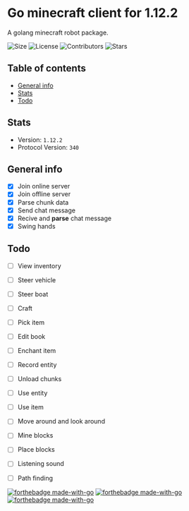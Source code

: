 # Go minecraft client for 1.12.2
A golang minecraft robot package.

![Size](https://img.shields.io/github/languages/code-size/Edouard127/mc-go-1.12.2)
![License](https://img.shields.io/github/license/Edouard127/mc-go-1.12.2)
![Contributors](https://img.shields.io/github/contributors/Edouard127/mc-go-1.12.2)
![Stars](https://img.shields.io/github/stars/Edouard127/mc-go-1.12.2)

## Table of contents
* [General info](#general-info)
* [Stats](#stats)
* [Todo](#todo)

## Stats
- Version: `1.12.2`
- Protocol Version: `340`


## General info
- [x] Join online server
- [x] Join offline server
- [x] Parse chunk data
- [x] Send chat message
- [x] Recive and **parse** chat message
- [x] Swing hands

## Todo
- [ ] View inventory
- [ ] Steer vehicle
- [ ] Steer boat
- [ ] Craft
- [ ] Pick item
- [ ] Edit book
- [ ] Enchant item
- [ ] Record entity
- [ ] Unload chunks
- [ ] Use entity
- [ ] Use item
- [ ] Move around and look around
- [ ] Mine blocks
- [ ] Place blocks
- [ ] Listening sound
- [ ] Path finding


[![forthebadge made-with-go](http://ForTheBadge.com/images/badges/made-with-go.svg)](https://go.dev/)
[![forthebadge made-with-go](https://forthebadge.com/images/badges/not-a-bug-a-feature.svg)](https://go.dev/)
[![forthebadge made-with-go](https://forthebadge.com/images/badges/open-source.svg)](https://go.dev/)
